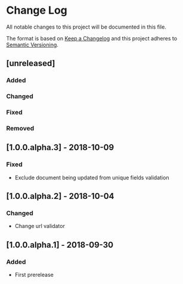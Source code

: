 # Change Log
All notable changes to this project will be documented in this file.

The format is based on [Keep a Changelog](http://keepachangelog.com/) 
and this project adheres to [Semantic Versioning](http://semver.org/).

## [unreleased]
### Added
### Changed
### Fixed
### Removed

## [1.0.0.alpha.3] - 2018-10-09
### Fixed
- Exclude document being updated from unique fields validation

## [1.0.0.alpha.2] - 2018-10-04
### Changed
- Change url validator

## [1.0.0.alpha.1] - 2018-09-30
### Added
- First prerelease

